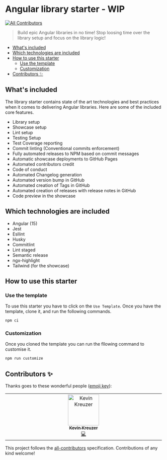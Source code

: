 # Angular library starter - WIP

<!-- ALL-CONTRIBUTORS-BADGE:START - Do not remove or modify this section -->

[![All Contributors](https://img.shields.io/badge/all_contributors-1-orange.svg?style=flat-square)](#contributors-)

<!-- ALL-CONTRIBUTORS-BADGE:END -->

> Build epic Angular libraries in no time! Stop loosing time over the library setup and focus on the library logic!

<!-- START doctoc generated TOC please keep comment here to allow auto update -->
<!-- DON'T EDIT THIS SECTION, INSTEAD RE-RUN doctoc TO UPDATE -->

- [What's included](#whats-included)
- [Which technologies are included](#which-technologies-are-included)
- [How to use this starter](#how-to-use-this-starter)
  - [Use the template](#use-the-template)
  - [Customization](#customization)
- [Contributors ✨](#contributors-)

<!-- END doctoc generated TOC please keep comment here to allow auto update -->

## What's included

The library starter contains state of the art technologies and best practices when it comes to delivering Angular libraries. Here are some of the included core features.

- Library setup
- Showcase setup
- Lint setup
- Testing Setup
- Test Coverage reporting
- Commit linting (Conventional commits enforcement)
- Fully automated releases to NPM based on commit messages
- Automatic showcase deployments to GitHub Pages
- Automated  contributors credit
- Code of conduct
- Automated Changelog generation
- Automated version bump in GitHub
- Automated creation of Tags in GitHub
- Automated creation of releases with release notes in GitHub
- Code preview in the showcase



## Which technologies are included

- Angular (15)
- Jest
- Esllint
- Husky
- Commitlint
- Lint staged
- Semantic release
- ngx-highlight
- Tailwind (for the showcase)



## How to use this starter

### Use the template

To use this starter you have to click on the `Use Template`.  Once you have the template, clone it, and run the following commands.

```bash
npm ci
```



### Customization

Once you cloned the template you can run the fllowing command to customise it.

```bash
npm run customize
```

## Contributors ✨

Thanks goes to these wonderful people ([emoji key](https://allcontributors.org/docs/en/emoji-key)):

<!-- ALL-CONTRIBUTORS-LIST:START - Do not remove or modify this section -->
<!-- prettier-ignore-start -->
<!-- markdownlint-disable -->
<table>
  <tbody>
    <tr>
      <td align="center" valign="top" width="14.28%"><a href="https://medium.com/@kevinkreuzer"><img src="https://avatars.githubusercontent.com/u/5468954?v=4?s=100" width="100px;" alt="Kevin Kreuzer"/><br /><sub><b>Kevin Kreuzer</b></sub></a><br /><a href="https://github.com/kreuzerk/ngIfResponsive/commits?author=kreuzerk" title="Code">💻</a></td>
    </tr>
  </tbody>
</table>

<!-- markdownlint-restore -->
<!-- prettier-ignore-end -->

<!-- ALL-CONTRIBUTORS-LIST:END -->

This project follows the [all-contributors](https://github.com/all-contributors/all-contributors) specification. Contributions of any kind welcome!
